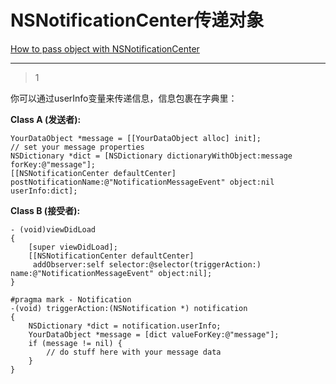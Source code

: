 # NSNotificationCenter传递对象
[How to pass object with NSNotificationCenter](https://stackoverflow.com/questions/7896646/how-to-pass-object-with-nsnotificationcenter)

___



> 1

你可以通过userInfo变量来传递信息，信息包裹在字典里：

**Class A (发送者):**

```
YourDataObject *message = [[YourDataObject alloc] init];
// set your message properties
NSDictionary *dict = [NSDictionary dictionaryWithObject:message forKey:@"message"];
[[NSNotificationCenter defaultCenter] postNotificationName:@"NotificationMessageEvent" object:nil userInfo:dict];
```

**Class B (接受者):**

```
- (void)viewDidLoad
{
    [super viewDidLoad];
    [[NSNotificationCenter defaultCenter]
     addObserver:self selector:@selector(triggerAction:) name:@"NotificationMessageEvent" object:nil];
}

#pragma mark - Notification
-(void) triggerAction:(NSNotification *) notification
{
    NSDictionary *dict = notification.userInfo;
    YourDataObject *message = [dict valueForKey:@"message"];
    if (message != nil) {
        // do stuff here with your message data
    }
}
```

